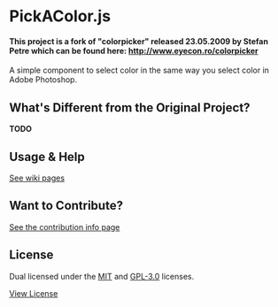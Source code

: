 PickAColor.js
==============

#### This project is a fork of "colorpicker" released 23.05.2009 by Stefan Petre which can be found here: http://www.eyecon.ro/colorpicker

A simple component to select color in the same way you select color in Adobe Photoshop.


## What's Different from the Original Project?

__TODO__


## Usage & Help

[See wiki pages](https://github.com/bsara/pickacolor.js/wiki)


## Want to Contribute?

[See the contribution info page](CONTRIBUTING.md)


## License

Dual licensed under the [MIT](http://opensource.org/licenses/MIT) and [GPL-3.0](https://www.gnu.org/licenses/gpl-3.0-standalone.html) licenses.

[View License](LICENSES)